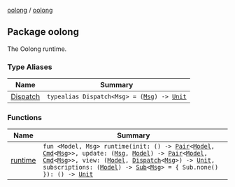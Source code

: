 [oolong](../index.md) / [oolong](./index.md)

## Package oolong

The Oolong runtime.

### Type Aliases

| Name | Summary |
|---|---|
| [Dispatch](-dispatch.md) | `typealias Dispatch<Msg> = (`[`Msg`](-dispatch.md#Msg)`) -> `[`Unit`](https://kotlinlang.org/api/latest/jvm/stdlib/kotlin/-unit/index.html) |

### Functions

| Name | Summary |
|---|---|
| [runtime](runtime.md) | `fun <Model, Msg> runtime(init: () -> `[`Pair`](https://kotlinlang.org/api/latest/jvm/stdlib/kotlin/-pair/index.html)`<`[`Model`](runtime.md#Model)`, `[`Cmd`](../oolong.platform/-cmd/index.md)`<`[`Msg`](runtime.md#Msg)`>>, update: (`[`Msg`](runtime.md#Msg)`, `[`Model`](runtime.md#Model)`) -> `[`Pair`](https://kotlinlang.org/api/latest/jvm/stdlib/kotlin/-pair/index.html)`<`[`Model`](runtime.md#Model)`, `[`Cmd`](../oolong.platform/-cmd/index.md)`<`[`Msg`](runtime.md#Msg)`>>, view: (`[`Model`](runtime.md#Model)`, `[`Dispatch`](-dispatch.md)`<`[`Msg`](runtime.md#Msg)`>) -> `[`Unit`](https://kotlinlang.org/api/latest/jvm/stdlib/kotlin/-unit/index.html)`, subscriptions: (`[`Model`](runtime.md#Model)`) -> `[`Sub`](../oolong.platform/-sub/index.md)`<`[`Msg`](runtime.md#Msg)`> = { Sub.none() }): () -> `[`Unit`](https://kotlinlang.org/api/latest/jvm/stdlib/kotlin/-unit/index.html) |
